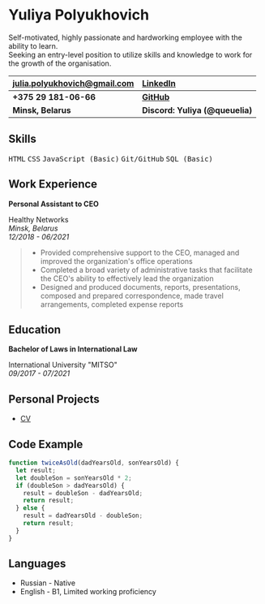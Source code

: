 # Yuliya Polyukhovich

Self-motivated, highly passionate and hardworking employee with the ability to learn.<br>
Seeking an entry-level position to utilize skills and knowledge to work for the growth of the organisation.<br>

| <julia.polyukhovich@gmail.com> | [LinkedIn](https://www.linkedin.com/in/yuliyapolyukhovich/) |
|:----                           |:----                                                        |
| **+375 29 181-06-66**          | **[GitHub](https://github.com/queuelia)**                   |
| **Minsk, Belarus**             | **Discord: Yuliya (@queuelia)**                             |

## Skills

<kbd>HTML</kbd> <kbd>CSS</kbd> <kbd>JavaScript (Basic)</kbd> <kbd>Git/GitHub</kbd> <kbd>SQL (Basic)</kbd>

## Work Experience

**Personal Assistant to CEO**

Healthy Networks<br>
*Minsk, Belarus*<br>
*12/2018 - 06/2021*

> - Provided comprehensive support to the CEO, managed and improved the organization's office operations
> - Completed a broad variety of administrative tasks that facilitate the CEO's ability to effectively lead the organization
> - Designed and produced documents, reports, presentations, composed and prepared correspondence, made travel arrangements, completed expense reports

## Education

**Bachelor of Laws in International Law**

International University "MITSO"<br>
*09/2017 - 07/2021*

## Personal Projects

- [CV](https://github.com/queuelia/rsschool-cv.git)

## Code Example

```javascript
function twiceAsOld(dadYearsOld, sonYearsOld) {
  let result;
  let doubleSon = sonYearsOld * 2;
  if (doubleSon > dadYearsOld) {
    result = doubleSon - dadYearsOld;
    return result;
  } else {
    result = dadYearsOld - doubleSon;
    return result;
  }
}
```

## Languages

- Russian - Native
- English - B1, Limited working proficiency

